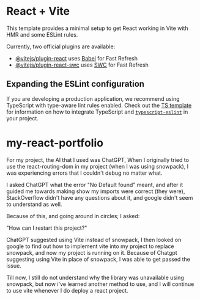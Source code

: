 # React + Vite

This template provides a minimal setup to get React working in Vite with HMR and some ESLint rules.

Currently, two official plugins are available:

- [@vitejs/plugin-react](https://github.com/vitejs/vite-plugin-react/blob/main/packages/plugin-react) uses [Babel](https://babeljs.io/) for Fast Refresh
- [@vitejs/plugin-react-swc](https://github.com/vitejs/vite-plugin-react/blob/main/packages/plugin-react-swc) uses [SWC](https://swc.rs/) for Fast Refresh

## Expanding the ESLint configuration

If you are developing a production application, we recommend using TypeScript with type-aware lint rules enabled. Check out the [TS template](https://github.com/vitejs/vite/tree/main/packages/create-vite/template-react-ts) for information on how to integrate TypeScript and [`typescript-eslint`](https://typescript-eslint.io) in your project.
# my-react-portfolio

For my project, the AI that I used was ChatGPT, When I originally tried to use the react-routing-dom in my project (when I was using snowpack), I was experiencing errors that I couldn't debug no matter what.

I asked ChatGPT what the error "No Default found" meant, and after it guided me towards making show my imports were correct (they were), StackOverflow didn't have any questions about it, and google didn't seem to understand as well. 

Because of this, and going around in circles; I asked:

"How can I restart this project?"

ChatGPT suggested using Vite instead of snowpack, I then looked on google to find out how to implement vite into my project to replace snowpack, and now my project is running on it. Because of Chatgpt suggesting using Vite in place of snowpack, I was able to get passed the issue. 

Till now, I still do not understand why the library was unavailable using snowpack, but now i've learned another method to use, and I will continue to use vite whenever I do deploy a react project.
